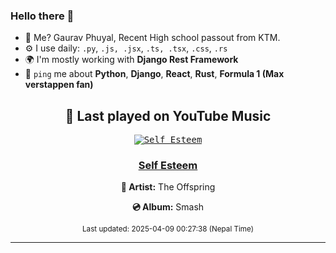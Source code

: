 ### Hello there 👋
- 💨 Me? Gaurav Phuyal, Recent High school passout from KTM.
- ⚙️ I use daily: `.py`, `.js, .jsx`, `.ts, .tsx`, `.css`, `.rs`
- 🌍 I'm mostly working with **Django Rest Framework**
- 💬 `ping` me about **Python**, **Django**, **React**, **Rust**, **Formula 1 (Max verstappen fan)**
<!-- YOUTUBE-MUSIC-START -->
<div align='center'>

## 🎵 Last played on YouTube Music

<kbd>

[![Self Esteem](https://lastfm.freetls.fastly.net/i/u/174s/8e61d9b028cea0da7188646cbee22bc5.jpg)](https://lastfm.freetls.fastly.net/i/u/174s/8e61d9b028cea0da7188646cbee22bc5.jpg)

</kbd>

### [Self Esteem](https://www.youtube.com/results?search_query=The%20Offspring%20Self%20Esteem)

**🎤 Artist:** The Offspring

**💿 Album:** Smash

<sub>Last updated: 2025-04-09 00:27:38 (Nepal Time)</sub>

</div>

<!-- YOUTUBE-MUSIC-END -->
<hr>

